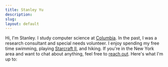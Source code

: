 ```yaml
---
title: Stanley Yu
description:
slug:
layout: default
---
```


Hi, I'm Stanley. I study computer science at <a href="https://www.columbia.edu/">Columbia</a>. In the past, I was a research consultant and special needs volunteer. I enjoy spending my free time swimming, playing <a href="https://www.starcraft2.com">Starcraft II</a>, and hiking. If you're in the New York area and want to chat about anything, feel free to <a href="mailto:stanley98yu@gmail.com">reach out</a>. Here's what I'm up to:

